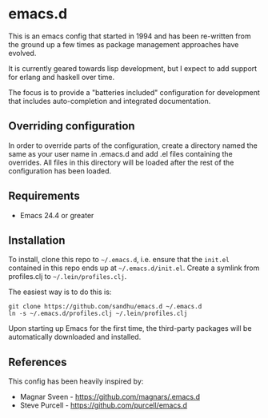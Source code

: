 # emacs.d

This is an emacs config that started in 1994 and has been
re-written from the ground up a few times as package management
approaches have evolved.

It is currently geared towards lisp development, but I expect to add
support for erlang and haskell over time.

The focus is to provide a "batteries included" configuration for
development that includes auto-completion and integrated
documentation.

## Overriding configuration

In order to override parts of the configuration, create a directory
named the same as your user name in .emacs.d and add .el files
containing the overrides. All files in this directory will be loaded
after the rest of the configuration has been loaded.

## Requirements

* Emacs 24.4 or greater

## Installation

To install, clone this repo to `~/.emacs.d`, i.e. ensure that the
`init.el` contained in this repo ends up at `~/.emacs.d/init.el`.
Create a symlink from profiles.clj to `~/.lein/profiles.clj`.

The easiest way is to do this is:

````
git clone https://github.com/sandhu/emacs.d ~/.emacs.d
ln -s ~/.emacs.d/profiles.clj ~/.lein/profiles.clj
````

Upon starting up Emacs for the first time, the third-party packages
will be automatically downloaded and installed.


## References
This config has been heavily inspired by:
* Magnar Sveen - https://github.com/magnars/.emacs.d
* Steve Purcell - https://github.com/purcell/emacs.d
